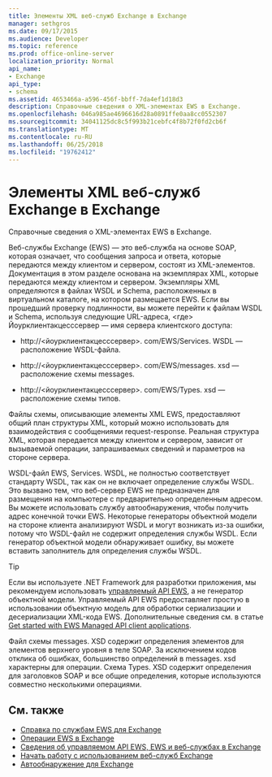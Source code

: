 ```yaml
---
title: Элементы XML веб-служб Exchange в Exchange
manager: sethgros
ms.date: 09/17/2015
ms.audience: Developer
ms.topic: reference
ms.prod: office-online-server
localization_priority: Normal
api_name:
- Exchange
api_type:
- schema
ms.assetid: 4653466a-a596-456f-bbff-7da4ef1d18d3
description: Справочные сведения о XML-элементах EWS в Exchange.
ms.openlocfilehash: 046a985ae4696616d28a0891ffe0aa8cc0552307
ms.sourcegitcommit: 34041125dc8c5f993b21cebfc4f8b72f0fd2cb6f
ms.translationtype: MT
ms.contentlocale: ru-RU
ms.lasthandoff: 06/25/2018
ms.locfileid: "19762412"
---
```

# <a name="ews-xml-elements-in-exchange"></a>Элементы XML веб-служб Exchange в Exchange

Справочные сведения о XML-элементах EWS в Exchange.
  
Веб-службы Exchange (EWS) — это веб-служба на основе SOAP, которая означает, что сообщения запроса и ответа, которые передаются между клиентом и сервером, состоят из XML-элементов. Документация в этом разделе основана на экземплярах XML, которые передаются между клиентом и сервером. Экземпляры XML определяются в файлах WSDL и Schema, расположенных в виртуальном каталоге, на котором размещается EWS. Если вы прошедший проверку подлинности, вы можете перейти к файлам WSDL и Schema, используя следующие URL-адреса, \<где\> Йоурклиентакцесссервер — имя сервера клиентского доступа:
  
- http://\<йоурклиентакцесссервер\>. com/EWS/Services. WSDL — расположение WSDL-файла.
    
- http://\<йоурклиентакцесссервер\>. com/EWS/messages. xsd — расположение схемы messages.
    
- http://\<йоурклиентакцесссервер\>. com/EWS/Types. xsd — расположение схемы типов.
    
Файлы схемы, описывающие элементы XML EWS, предоставляют общий план структуры XML, который можно использовать для взаимодействия с сообщениями request-response. Реальная структура XML, которая передается между клиентом и сервером, зависит от вызываемой операции, запрашиваемых сведений и параметров на стороне сервера.
  
WSDL-файл EWS, Services. WSDL, не полностью соответствует стандарту WSDL, так как он не включает определение службы WSDL. Это вызвано тем, что веб-сервер EWS не предназначен для размещения на компьютере с предварительно определенным адресом. Вы можете использовать службу автообнаружения, чтобы получить адрес конечной точки EWS. Некоторые генераторы объектной модели на стороне клиента анализируют WSDL и могут возникать из-за ошибки, потому что WSDL-файл не содержит определения службы WSDL. Если генератор объектной модели обнаруживает ошибку, вы можете вставить заполнитель для определения службы WSDL.
  
> [!TIP]
> Если вы используете .NET Framework для разработки приложения, мы рекомендуем использовать [управляемый API EWS](http://aka.ms/ews-managed-api-readme), а не генератор объектной модели. Управляемый API EWS предоставляет простую в использовании объектную модель для обработки сериализации и десериализации XML-кода EWS. Дополнительные сведения см. в статье [Get started with EWS Managed API client applications](http://msdn.microsoft.com/library/c2267733-6f4f-49e5-9614-1e4a24c3af1a%28Office.15%29.aspx). 
  
Файл схемы messages. XSD содержит определения элементов для элементов верхнего уровня в теле SOAP. За исключением кодов отклика об ошибках, большинство определений в messages. xsd характерны для операции. Схема Types. XSD содержит определения для заголовков SOAP и все общие определения, которые используются совместно несколькими операциями.
  
## <a name="see-also"></a>См. также

- [Справка по службам EWS для Exchange](ews-reference-for-exchange.md)
- [Операции EWS в Exchange](ews-operations-in-exchange.md)
- [Сведения об управляемом API EWS, EWS и веб-службах в Exchange](../exchange-web-services/explore-the-ews-managed-api-ews-and-web-services-in-exchange.md)
- [Начать работу с использованием веб-служб Exchange](../exchange-web-services/start-using-web-services-in-exchange.md)
- [Автообнаружение для Exchange](../exchange-web-services/autodiscover-for-exchange.md)
    

